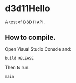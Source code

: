 # d3d11Hello

A test of D3D11 API.

## How to compile.
Open Visual Studio Console and:
```bat
build RELEASE
```

Then to run:
```bat
main
```